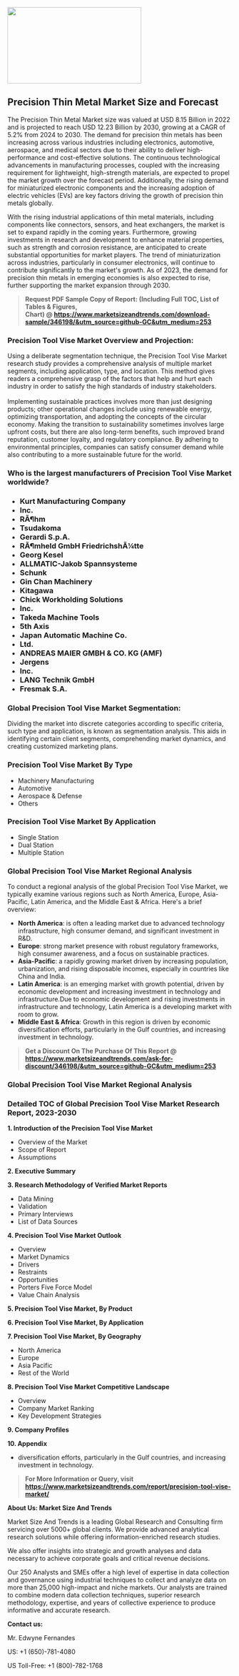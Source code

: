 <p><img class="alignnone size-medium wp-image-20088" src="https://ffe5etoiles.com/wp-content/uploads/2024/12/MST1-300x171.png" alt="" width="300" height="171" /></p><h2>Precision Thin Metal Market Size and Forecast</h2><p>The Precision Thin Metal Market size was valued at USD 8.15 Billion in 2022 and is projected to reach USD 12.23 Billion by 2030, growing at a CAGR of 5.2% from 2024 to 2030. The demand for precision thin metals has been increasing across various industries including electronics, automotive, aerospace, and medical sectors due to their ability to deliver high-performance and cost-effective solutions. The continuous technological advancements in manufacturing processes, coupled with the increasing requirement for lightweight, high-strength materials, are expected to propel the market growth over the forecast period. Additionally, the rising demand for miniaturized electronic components and the increasing adoption of electric vehicles (EVs) are key factors driving the growth of precision thin metals globally.</p><p>With the rising industrial applications of thin metal materials, including components like connectors, sensors, and heat exchangers, the market is set to expand rapidly in the coming years. Furthermore, growing investments in research and development to enhance material properties, such as strength and corrosion resistance, are anticipated to create substantial opportunities for market players. The trend of miniaturization across industries, particularly in consumer electronics, will continue to contribute significantly to the market's growth. As of 2023, the demand for precision thin metals in emerging economies is also expected to rise, further supporting the market expansion through 2030.</p></p><blockquote id="" class=""><strong>Request PDF Sample Copy of Report: (Including Full TOC, List of Tables &amp; Figures, Chart)&nbsp;@&nbsp;<strong><a href="https://www.marketsizeandtrends.com/download-sample/346198/&utm_source=github-GC&utm_medium=253" target="_blank">https://www.marketsizeandtrends.com/download-sample/346198/&utm_source=github-GC&utm_medium=253</a></strong></strong></blockquote><h3 id="" class="">Precision Tool Vise Market&nbsp;Overview and Projection:</h3><p id="" class="">Using a deliberate segmentation technique, the Precision Tool Vise Market research study provides a comprehensive analysis of multiple market segments, including application, type, and location. This method gives readers a comprehensive grasp of the factors that help and hurt each industry in order to satisfy the high standards of industry stakeholders. <br /> <br />Implementing sustainable practices involves more than just designing products; other operational changes include using renewable energy, optimizing transportation, and adopting the concepts of the circular economy. Making the transition to sustainability sometimes involves large upfront costs, but there are also long-term benefits, such improved brand reputation, customer loyalty, and regulatory compliance. By adhering to environmental principles, companies can satisfy consumer demand while also contributing to a more sustainable future for the world.</p><h3 id="" class="">Who is the largest manufacturers of&nbsp;Precision Tool Vise Market worldwide?</h3><h3 class=""><p><ul><li>Kurt Manufacturing Company </li><li> Inc. </li><li> RÃ¶hm </li><li> Tsudakoma </li><li> Gerardi S.p.A. </li><li> RÃ¶mheld GmbH FriedrichshÃ¼tte </li><li> Georg Kesel </li><li> ALLMATIC-Jakob Spannsysteme </li><li> Schunk </li><li> Gin Chan Machinery </li><li> Kitagawa </li><li> Chick Workholding Solutions </li><li> Inc. </li><li> Takeda Machine Tools </li><li> 5th Axis </li><li> Japan Automatic Machine Co. </li><li> Ltd. </li><li> ANDREAS MAIER GMBH & CO. KG (AMF) </li><li> Jergens </li><li> Inc. </li><li> LANG Technik GmbH </li><li> Fresmak S.A.</li></ul></p></h3><h3 id="" class="">Global&nbsp;Precision Tool Vise Market Segmentation:</h3><p id="" class="">Dividing the market into discrete categories according to specific criteria, such type and application, is known as segmentation analysis. This aids in identifying certain client segments, comprehending market dynamics, and creating customized marketing plans.</p><h3 id="" class="">Precision Tool Vise Market&nbsp;By Type</h3><p><p><ul><li>Machinery Manufacturing</li><li> Automotive</li><li> Aerospace & Defense</li><li> Others</p></li></ul></p></p><h3 id="" class="">Precision Tool Vise Market&nbsp;By Application</h3><p class=""><p><ul><li>Single Station</li><li> Dual Station</li><li> Multiple Station</li></ul></p></p><h3 id="" class="">Global Precision Tool Vise Market Regional Analysis</h3><p id="" class="">To conduct a regional analysis of the global Precision Tool Vise Market, we typically examine various regions such as North America, Europe, Asia-Pacific, Latin America, and the Middle East &amp; Africa. Here's a brief overview:</p><ul><li><strong>North America</strong>: is often a leading market due to advanced technology infrastructure, high consumer demand, and significant investment in R&amp;D.</li><li><strong>Europe</strong>: strong market presence with robust regulatory frameworks, high consumer awareness, and a focus on sustainable practices.</li><li><strong>Asia-Pacific</strong>: a rapidly growing market driven by increasing population, urbanization, and rising disposable incomes, especially in countries like China and India.</li><li><strong>Latin America</strong>: is an emerging market with growth potential, driven by economic development and increasing investment in technology and infrastructure.Due to economic development and rising investments in infrastructure and technology, Latin America is a developing market with room to grow.</li><li><strong>Middle East &amp; Africa</strong>: Growth in this region is driven by economic diversification efforts, particularly in the Gulf countries, and increasing investment in technology.</li></ul><blockquote id="" class=""><strong>Get a Discount On The Purchase Of This Report @ <strong><a href="https://www.marketsizeandtrends.com/ask-for-discount/346198/&utm_source=github-GC&utm_medium=253" target="_blank">https://www.marketsizeandtrends.com/ask-for-discount/346198/&utm_source=github-GC&utm_medium=253</a></strong></strong></blockquote><h3 id="" class="">Global Precision Tool Vise Market Regional Analysis</h3><h3 id="" class="">Detailed TOC of Global Precision Tool Vise Market Research Report, 2023-2030</h3><p id="" class=""><strong>1. Introduction of the Precision Tool Vise Market</strong></p><ul><li>Overview of the Market</li><li>Scope of Report</li><li>Assumptions</li></ul><p id="" class=""><strong>2. Executive Summary</strong></p><p id="" class=""><strong>3. Research Methodology of Verified Market Reports</strong></p><ul><li>Data Mining</li><li>Validation</li><li>Primary Interviews</li><li>List of Data Sources</li></ul><p id="" class=""><strong>4. Precision Tool Vise Market Outlook</strong></p><ul><li>Overview</li><li>Market Dynamics</li><li>Drivers</li><li>Restraints</li><li>Opportunities</li><li>Porters Five Force Model</li><li>Value Chain Analysis</li></ul><p id="" class=""><strong>5. Precision Tool Vise Market, By Product</strong></p><p id="" class=""><strong>6. Precision Tool Vise Market, By Application</strong></p><p id="" class=""><strong>7. Precision Tool Vise Market, By Geography</strong></p><ul><li>North America</li><li>Europe</li><li>Asia Pacific</li><li>Rest of the World</li></ul><p id="" class=""><strong>8. Precision Tool Vise Market Competitive Landscape</strong></p><ul><li>Overview</li><li>Company Market Ranking</li><li>Key Development Strategies</li></ul><p id="" class=""><strong>9. Company Profiles</strong></p><p id="" class=""><strong>10. Appendix</strong></p><ul><li>diversification efforts, particularly in the Gulf countries, and increasing investment in technology.</li></ul><blockquote id="" class=""><strong>For More Information or Query, visit <strong><strong><a href="https://www.marketsizeandtrends.com/report/precision-tool-vise-market/" target="_blank">https://www.marketsizeandtrends.com/report/precision-tool-vise-market/</a></strong></strong></strong></blockquote><p id="" class=""><strong>About Us: Market Size And Trends</strong></p><p id="" class="">Market Size And Trends is a leading Global Research and Consulting firm servicing over 5000+ global clients. We provide advanced analytical research solutions while offering information-enriched research studies.</p><p id="" class="">We also offer insights into strategic and growth analyses and data necessary to achieve corporate goals and critical revenue decisions.</p><p id="" class="">Our 250 Analysts and SMEs offer a high level of expertise in data collection and governance using industrial techniques to collect and analyze data on more than 25,000 high-impact and niche markets. Our analysts are trained to combine modern data collection techniques, superior research methodology, expertise, and years of collective experience to produce informative and accurate research.</p><p id="" class=""><strong>Contact us:</strong></p><p id="" class="">Mr. Edwyne Fernandes</p><p id="" class="">US: +1 (650)-781-4080</p><p id="" class="">US Toll-Free: +1 (800)-782-1768</p>
